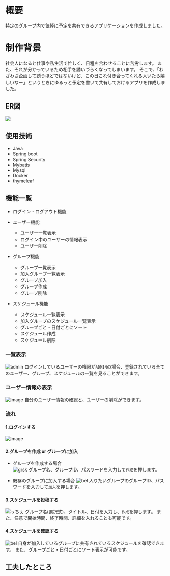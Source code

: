 # 概要
特定のグループ内で気軽に予定を共有できるアプリケーションを作成しました。

# 制作背景
社会人になると仕事や私生活で忙しく、日程を合わせることに苦労します。
また、それが分かっているため相手を誘いづらくなってしまいます。
そこで、「わざわざ企画して誘うほどではないけど、この日これ付き合ってくれる人いたら嬉しいなー」というときにゆるっと予定を書いて共有しておけるアプリを作成しました。
  
## ER図
[![](https://mermaid.ink/img/pako:eNq9Uk1Lw0AU_CuPd1JooHrMrfiBpdRKrZ4WZM2-pgtJNuwHIkn-u5tsEroqHn2HkJ3MzgyZ12CmBGGKpG8lzzUvWcUsQ2dIG4bQtkmya4DhOxWqymWVezBl6J-BmGvl6r-ZgWiyEwlXkEe7XZK0LcwuIwv8_M6bTCa574JNj8D68QBSwNMG5mNv8Oax-80MDVoBC7zX1f7mYbW_uF5egpW2IAhR4LDe3oFJrCxjiAYounu19JczVZZU2ZCvm2JOf3LIyOwcMhzPzSseVGO07wdeQn4_kWPNjflQWkDkOFfyf5bnnf90hXHiRiD-cNbLJG1xgSXpkkvhN7Tp-QztiXxmTP2roCN3he1XovNU7qx6_qwyTK12tEBXC25pXGtMj7wwHiUhrdLbsPXD8ndf95L5GQ?type=png)](https://mermaid.live/edit#pako:eNq9Uk1Lw0AU_CuPd1JooHrMrfiBpdRKrZ4WZM2-pgtJNuwHIkn-u5tsEroqHn2HkJ3MzgyZ12CmBGGKpG8lzzUvWcUsQ2dIG4bQtkmya4DhOxWqymWVezBl6J-BmGvl6r-ZgWiyEwlXkEe7XZK0LcwuIwv8_M6bTCa574JNj8D68QBSwNMG5mNv8Oax-80MDVoBC7zX1f7mYbW_uF5egpW2IAhR4LDe3oFJrCxjiAYounu19JczVZZU2ZCvm2JOf3LIyOwcMhzPzSseVGO07wdeQn4_kWPNjflQWkDkOFfyf5bnnf90hXHiRiD-cNbLJG1xgSXpkkvhN7Tp-QztiXxmTP2roCN3he1XovNU7qx6_qwyTK12tEBXC25pXGtMj7wwHiUhrdLbsPXD8ndf95L5GQ)

  
## 使用技術  
- Java
- Spring boot
- Spring Security
- Mybatis
- Mysql
- Docker
- thymeleaf

## 機能一覧
- ログイン・ログアウト機能
  
- ユーザー機能
  - ユーザー一覧表示
  - ログイン中のユーザーの情報表示
  - ユーザー削除  
    
- グループ機能
  - グループ一覧表示
  -  加入グループ一覧表示
  -  グループ加入
  -  グループ作成
  -  グループ削除
  
- スケジュール機能
  - スケジュール一覧表示
  -  加入グループのスケジュール一覧表示
  -  グループごと・日付ごとにソート
  -  スケジュール作成
  -  スケジュール削除  

### 一覧表示
![admin](https://github.com/mkdk72ki/schedule-api/assets/143886913/88eb0658-493a-4bc8-8aed-0648a2eaccbf)
ログインしているユーザーの権限が`ADMIN`の場合、登録されている全てのユーザー、グループ、スケジュールの一覧を見ることができます。

### ユーザー情報の表示
![image](https://github.com/mkdk72ki/schedule-api/assets/143886913/6eb5392e-9652-4391-9c84-41b66f03de60)
自分のユーザー情報の確認と、ユーザーの削除ができます。

### 流れ
#### 1.ログインする
![image](https://github.com/mkdk72ki/schedule-api/assets/143886913/75036530-c281-43a6-9f8f-e3fdab21618a)

#### 2.グループを作成 or グループに加入  

- グループを作成する場合  
![grsk](https://github.com/mkdk72ki/schedule-api/assets/143886913/03bd3a97-ffe2-4c66-abaa-e0d96e1248d0)
グループ名、グループID、パスワードを入力して`作成`を押します。

- 既存のグループに加入する場合
![bel](https://github.com/mkdk72ki/schedule-api/assets/143886913/6a5dc4e7-3aa3-41cb-8e54-a04b79c4b50b)
入りたいグループのグループID、パスワードを入力して`加入`を押します。
  
#### 3.スケジュールを投稿する  
![ｓちぇ](https://github.com/mkdk72ki/schedule-api/assets/143886913/21502675-869d-4b7d-b4d3-f69a72d0b598)
グループ名(選択式)、タイトル、日付を入力し、`作成`を押します。
また、任意で開始時間、終了時間、詳細を入れることも可能です。

#### 4.スケジュールを確認する
![bel](https://github.com/mkdk72ki/schedule-api/assets/143886913/fed34884-af1a-49e8-a391-f405062f5d48)
自身が加入しているグループに共有されているスケジュールを確認できます。
また、グループごと・日付ごとにソート表示が可能です。
  
## 工夫したところ
